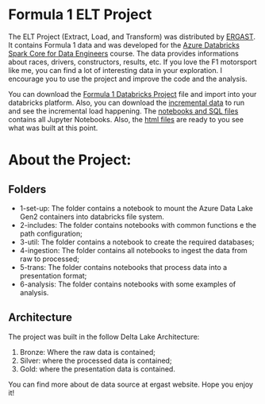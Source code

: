 # Formula 1 ELT Project

[ERGAST]: <http://ergast.com/mrd/>
[Azure Databricks Spark Core for Data Engineers]: <https://www.udemy.com/course/azure-databricks-spark-core-for-data-engineers/>

The ELT Project (Extract, Load, and Transform) was distributed by [ERGAST]. 
It contains Formula 1 data and was developed for the [Azure Databricks Spark Core for Data Engineers] course.
The data provides informations about races, drivers, constructors, results, etc. 
If you love the F1 motorsport like me, you can find a lot of interesting data in your exploration. I encourage you to use the project and improve the code and the analysis.

You can download the [Formula 1 Databricks Project](databricks-file/formula1-databricks-project.dbc) file and import into your databricks platform.
Also, you can download the [incremental data](source/incremental_data.zip) to run and see the incremental load happening.
The [notebooks and SQL files](notebooks-sqls-files/) contains all Jupyter Notebooks. Also, the [html files](html-files/) are ready to you see what was built at this point. 


# About the Project:

## Folders
- 1-set-up: The folder contains a notebook to mount the Azure Data Lake Gen2 containers into databricks file system.
- 2-includes: The folder contains notebooks with common functions e the path configuration;
- 3-util: The folder contains a notebook to create the required databases;
- 4-ingestion: The folder contains all notebooks to ingest the data from raw to processed;
- 5-trans: The folder contains notebooks that process data into a presentation format;
- 6-analysis: The folder contains notebooks with some examples of analysis.

## Architecture

The project was built in the follow Delta Lake Architecture:
1. Bronze: Where the raw data is contained;
2. Silver: where the processed data is contained;
3. Gold: where the presentation data is contained.

You can find more about de data source at ergast website. Hope you enjoy it!
